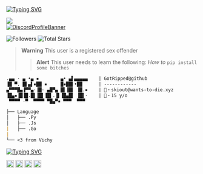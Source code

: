 [![Typing SVG](https://readme-typing-svg.herokuapp.com?duration=4000&color=F70000&background=FFFFFF00&lines=Skiout)](https://git.io/typing-svg)

![](https://komarev.com/ghpvc/?username=Ratsuyo&color=red)
<br>
[![DiscordProfileBanner](https://discord.c99.nl/widget/theme-4/942531932363817041.png)](https://discord.com)

<p align="left">
  <img alt="Followers" src="https://img.shields.io/github/followers/GotRipped?style=for-the-badge&logo=stylelint&color=red">
  <img alt="Total Stars" src="https://img.shields.io/github/stars/GotRipped?style=for-the-badge&logo=Streamlit&color=red">
</p>

> **Warning**
> This user is a registered sex offender
> > **Alert**
> This user needs to learn the following: *How to* ```pip install some bitches```
```md
.▄▄ · ▄ •▄ ▪        ▄• ▄▌▄▄▄▄▄    | GotRipped@github
▐█ ▀. █▌▄▌▪██ ▪     █▪██▌•██      | ------------
▄▀▀▀█▄▐▀▀▄·▐█· ▄█▀▄ █▌▐█▌ ▐█.▪    | 📧・skiout@wants-to-die.xyz
▐█▄▪▐█▐█.█▌▐█▌▐█▌.▐▌▐█▄█▌ ▐█▌·    | 📝・15 y/o
 ▀▀▀▀ ·▀  ▀▀▀▀ ▀█▄▀▪ ▀▀▀  ▀▀▀

├── Language
│   ├── .Py
│   ├── .Js
|   ├── .Go
|
└── <3 from Vichy
```
[![Typing SVG](https://readme-typing-svg.herokuapp.com?duration=4000&color=6D67F7&background=FFFFFF00&lines=Socials)](https://git.io/typing-svg)
  <p style="text-align: left;"align="left"><a href="https://discord.com/invite/termsofservice"><code><img alt="DMDGO's Server" height="20" src="https://www.naperville203.org/cms/lib/IL01904881/Centricity/Domain/1712/discord_metro_icon_by_destuert_dbtif5j-fullview.jpg"></code></a> <a href="https://www.instagram.com/lives2death/"><code><img alt="Skiout's Instagram" height="20" src="https://leesbevorderingindeklas.nl/wp-content/uploads/2020/11/Instagram-logo.png"></code></a> <a href="https://discord.gg/vcc"><code><img alt="Crime's Server" height="20" src="https://cdn.discordapp.com/avatars/982690490182946926/8418296a9209f22693cc1788a17076c5.png?size=1024"></code></a> <a href="https://t.me/phonelocked"><code><img alt="Skiout's Telegram" height="20" src="https://c.tenor.com/QPDizCpJetAAAAAj/%D1%82%D0%B5%D0%BB%D0%B5%D0%B3%D1%80%D0%B0%D0%BC-%D1%81%D0%BE%D0%BE%D0%B1%D1%89%D0%B5%D0%BD%D0%B8%D0%B5.png"></code></a></p> 
